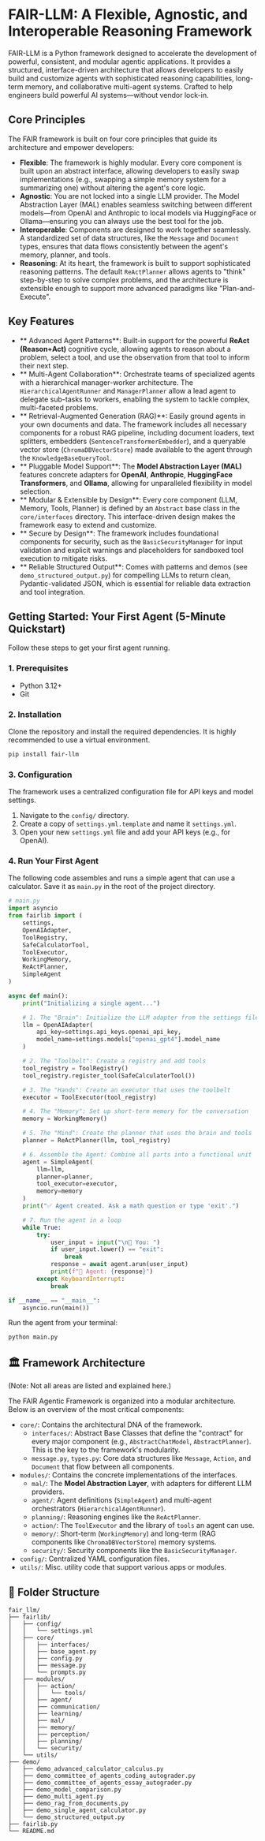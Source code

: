 
# **FAIR-LLM: A Flexible, Agnostic, and Interoperable Reasoning Framework**

FAIR-LLM is a Python framework designed to accelerate the development of powerful, consistent, and modular agentic applications. It provides a structured, interface-driven architecture that allows developers to easily build and customize agents with sophisticated reasoning capabilities, long-term memory, and collaborative multi-agent systems. Crafted to help engineers build powerful AI systems—without vendor lock-in.

## **Core Principles**

The FAIR framework is built on four core principles that guide its architecture and empower developers:

  * **Flexible**: The framework is highly modular. Every core component is built upon an abstract interface, allowing developers to easily swap implementations (e.g., swapping a simple memory system for a summarizing one) without altering the agent's core logic.
  * **Agnostic**: You are not locked into a single LLM provider. The Model Abstraction Layer (MAL) enables seamless switching between different models—from OpenAI and Anthropic to local models via HuggingFace or Ollama—ensuring you can always use the best tool for the job.
  * **Interoperable**: Components are designed to work together seamlessly. A standardized set of data structures, like the `Message` and `Document` types, ensures that data flows consistently between the agent's memory, planner, and tools.
  * **Reasoning**: At its heart, the framework is built to support sophisticated reasoning patterns. The default `ReActPlanner` allows agents to "think" step-by-step to solve complex problems, and the architecture is extensible enough to support more advanced paradigms like "Plan-and-Execute".

## **Key Features**

  * ** Advanced Agent Patterns**: Built-in support for the powerful **ReAct (Reason+Act)** cognitive cycle, allowing agents to reason about a problem, select a tool, and use the observation from that tool to inform their next step.
  * ** Multi-Agent Collaboration**: Orchestrate teams of specialized agents with a hierarchical manager-worker architecture. The `HierarchicalAgentRunner` and `ManagerPlanner` allow a lead agent to delegate sub-tasks to workers, enabling the system to tackle complex, multi-faceted problems.
  * ** Retrieval-Augmented Generation (RAG)**: Easily ground agents in your own documents and data. The framework includes all necessary components for a robust RAG pipeline, including document loaders, text splitters, embedders (`SentenceTransformerEmbedder`), and a queryable vector store (`ChromaDBVectorStore`) made available to the agent through the `KnowledgeBaseQueryTool`.
  * ** Pluggable Model Support**: The **Model Abstraction Layer (MAL)** features concrete adapters for **OpenAI**, **Anthropic**, **HuggingFace Transformers**, and **Ollama**, allowing for unparalleled flexibility in model selection.
  * ** Modular & Extensible by Design**: Every core component (LLM, Memory, Tools, Planner) is defined by an `Abstract` base class in the `core/interfaces` directory. This interface-driven design makes the framework easy to extend and customize.
  * ** Secure by Design**: The framework includes foundational components for security, such as the `BasicSecurityManager` for input validation and explicit warnings and placeholders for sandboxed tool execution to mitigate risks.
  * ** Reliable Structured Output**: Comes with patterns and demos (see `demo_structured_output.py`) for compelling LLMs to return clean, Pydantic-validated JSON, which is essential for reliable data extraction and tool integration.

## **Getting Started: Your First Agent (5-Minute Quickstart)**

Follow these steps to get your first agent running.

### 1\. Prerequisites

  * Python 3.12+
  * Git

### 2\. Installation

Clone the repository and install the required dependencies. It is highly recommended to use a virtual environment.

```bash
pip install fair-llm
```


### 3\. Configuration

The framework uses a centralized configuration file for API keys and model settings.

1.  Navigate to the `config/` directory.
2.  Create a copy of `settings.yml.template` and name it `settings.yml`.
3.  Open your new `settings.yml` file and add your API keys (e.g., for OpenAI).

### 4\. Run Your First Agent

The following code assembles and runs a simple agent that can use a calculator. Save it as `main.py` in the root of the project directory.

```python
# main.py
import asyncio
from fairlib import (
    settings,
    OpenAIAdapter,
    ToolRegistry,
    SafeCalculatorTool,
    ToolExecutor,
    WorkingMemory,
    ReActPlanner,
    SimpleAgent
)

async def main():
    print("Initializing a single agent...")

    # 1. The "Brain": Initialize the LLM adapter from the settings file
    llm = OpenAIAdapter(
        api_key=settings.api_keys.openai_api_key,
        model_name=settings.models["openai_gpt4"].model_name
    )

    # 2. The "Toolbelt": Create a registry and add tools
    tool_registry = ToolRegistry()
    tool_registry.register_tool(SafeCalculatorTool())

    # 3. The "Hands": Create an executor that uses the toolbelt
    executor = ToolExecutor(tool_registry)

    # 4. The "Memory": Set up short-term memory for the conversation
    memory = WorkingMemory()

    # 5. The "Mind": Create the planner that uses the brain and tools
    planner = ReActPlanner(llm, tool_registry)

    # 6. Assemble the Agent: Combine all parts into a functional unit
    agent = SimpleAgent(
        llm=llm,
        planner=planner,
        tool_executor=executor,
        memory=memory
    )
    print("✅ Agent created. Ask a math question or type 'exit'.")

    # 7. Run the agent in a loop
    while True:
        try:
            user_input = input("\n👤 You: ")
            if user_input.lower() == "exit":
                break
            response = await agent.arun(user_input)
            print(f"🤖 Agent: {response}")
        except KeyboardInterrupt:
            break

if __name__ == "__main__":
    asyncio.run(main())
```

Run the agent from your terminal:

```bash
python main.py
```

## **🏛️ Framework Architecture**

(Note: Not all areas are listed and explained here.)

The FAIR Agentic Framework is organized into a modular architecture. Below is an overview of the most critical components:

  * `core/`: Contains the architectural DNA of the framework.
      * `interfaces/`: Abstract Base Classes that define the "contract" for every major component (e.g., `AbstractChatModel`, `AbstractPlanner`). This is the key to the framework's modularity.
      * `message.py`, `types.py`: Core data structures like `Message`, `Action`, and `Document` that flow between all components.
  * `modules/`: Contains the concrete implementations of the interfaces.
      * `mal/`: The **Model Abstraction Layer**, with adapters for different LLM providers.
      * `agent/`: Agent definitions (`SimpleAgent`) and multi-agent orchestrators (`HierarchicalAgentRunner`).
      * `planning/`: Reasoning engines like the `ReActPlanner`.
      * `action/`: The `ToolExecutor` and the library of `tools` an agent can use.
      * `memory/`: Short-term (`WorkingMemory`) and long-term (RAG components like `ChromaDBVectorStore`) memory systems.
      * `security/`: Security components like the `BasicSecurityManager`.
  * `config/`: Centralized YAML configuration files.
  * `utils/`: Misc. utility code that support various apps or modules.


## **📁 Folder Structure**

```
fair_llm/
├── fairlib/
│   ├── config/
│   │   └── settings.yml
│   ├── core/
│   │   ├── interfaces/
│   │   ├── base_agent.py
│   │   ├── config.py
│   │   ├── message.py
│   │   └── prompts.py
│   ├── modules/
│   │   ├── action/
│   │   │   └── tools/
│   │   ├── agent/
│   │   ├── communication/
│   │   ├── learning/
│   │   ├── mal/
│   │   ├── memory/
│   │   ├── perception/
│   │   ├── planning/
│   │   └── security/
│   └── utils/
├── demo/
│   ├── demo_advanced_calculator_calculus.py
│   ├── demo_committee_of_agents_coding_autograder.py
│   ├── demo_committee_of_agents_essay_autograder.py
│   ├── demo_model_comparison.py
│   ├── demo_multi_agent.py
│   ├── demo_rag_from_documents.py
│   ├── demo_single_agent_calculator.py
│   └── demo_structured_output.py
├── fairlib.py
└── README.md
```

